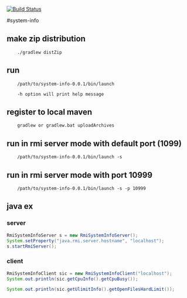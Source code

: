 [![Build Status](https://travis-ci.org/angelndevil2/system-info.svg?branch=master)](https://travis-ci.org/angelndevil2/system-info)

#system-info

## make zip distribution

        ./gradlew distZip

## run

        /path/to/system-info-0.0.1/bin/launch
        
        -h option will print help message

## register to local maven

        gradlew or gradlew.bat uploadArchives

## run in rmi server mode with default port (1099)

        /path/to/system-info-0.0.1/bin/launch -s
        
## run in rmi server mode with port 10999

        /path/to/system-info-0.0.1/bin/launch -s -p 10999
        
## java ex

### server
```java
RmiSystemInfoServer s = new RmiSystemInfoServer();
System.setProperty("java.rmi.server.hostname", "localhost");
s.startRmiServer();
```
### client
```java
RmiSystemInfoClient sic = new RmiSystemInfoClient("localhost");
System.out.println(sic.getCpuInfo().getCpuBusy());

System.out.println(sic.getUlimitInfo().getOpenFilesHardLimit());
```
        
